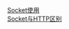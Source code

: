 [Socket使用](https://blog.csdn.net/carson_ho/article/details/53366856)  
[Socket与HTTP区别](https://blog.csdn.net/lanxingfeifei/article/details/52103914)  

